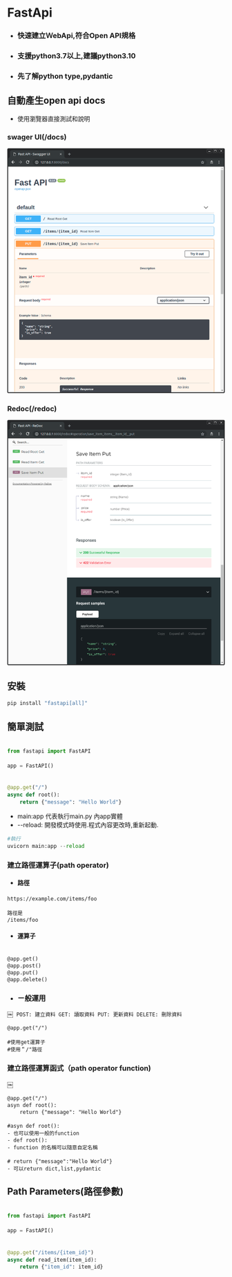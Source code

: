 # FastApi
- ### 快速建立ＷebApi,符合Open API規格
- ### 支援python3.7以上,建議python3.10
- ### 先了解python type,pydantic

## 自動產生open api docs

- 使用瀏覽器直接測試和說明

### swager UI(/docs)

![](./images/pic1.png)

### Redoc(/redoc)

![](./images/pic2.png)

## 安裝

```python
pip install "fastapi[all]"
```

## 簡單測試

```python

from fastapi import FastAPI

app = FastAPI()


@app.get("/")
async def root():
    return {"message": "Hello World"}

```

- main:app 代表執行main.py 內app實體
- --reload: 開發模式時使用.程式內容更改時,重新起動.

```python
#執行
uvicorn main:app --reload
```

### 建立路徑運算子(path operator)

- #### 路徑

```
https://example.com/items/foo

路徑是
/items/foo
```

- #### 運算子

```

@app.get()
@app.post()
@app.put()
@app.delete()

```

- ### ㄧ般運用

￼```
POST: 建立資料
GET: 讀取資料
PUT: 更新資料
DELETE: 刪除資料￼
￼```

```
@app.get("/")

#使用get運算子
#使用＂/"路徑
``` 

### 建立路徑運算函式（path operator function)
￼

```
@app.get("/")
asyn def root():
	return {"message": "Hello World"}

#asyn def root():
- 也可以使用一般的function 
- def root():
- function 的名稱可以隨意自定名稱

# return {"message":"Hello World"}
- 可以return dict,list,pydantic
```

## Path Parameters(路徑參數)

```python

from fastapi import FastAPI

app = FastAPI()


@app.get("/items/{item_id}")
async def read_item(item_id):
    return {"item_id": item_id}

```


